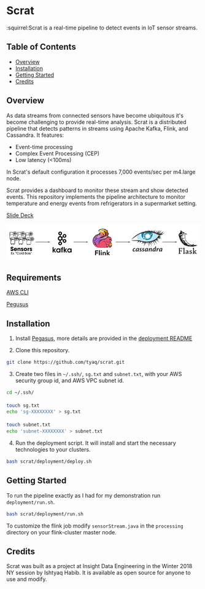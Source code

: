 # Scrat

:squirrel:Scrat is a real-time pipeline to detect events in IoT sensor streams.

## Table of Contents

- [Overview](#overview)
- [Installation](#installation)
- [Getting Started](#getting-started)
- [Credits](#credits)

## Overview

As data streams from connected sensors have become ubiquitous it's become challenging to provide real-time analysis. Scrat is a distributed pipeline that detects patterns in streams using Apache Kafka, Flink, and Cassandra. It features:

- Event-time processing
- Complex Event Processing (CEP)
- Low latency (<100ms)

In Scrat's default configuration it processes 7,000 events/sec per m4.large node.

Scrat provides a dashboard to monitor these stream and show detected events. This repository implements the pipeline architecture to monitor temperature and energy events from refrigerators in a supermarket setting.

[Slide Deck](https://docs.google.com/presentation/d/1ijwCwPAGc8S-w-SwnXcyRyUsG7-RNzDlXh6_h3-rmho/edit?usp=sharing)

![Technology Overview](pipeline.png)

## Requirements

[AWS CLI](https://github.com/aws/aws-cli)

[Pegusus](https://github.com/InsightDataScience/pegasus)

## Installation

1. Install [Pegasus](https://github.com/InsightDataScience/pegasus), more details are provided in the [deployment README](deployment/README.md)

2. Clone this repository.
```Bash
git clone https://github.com/tyaq/scrat.git
``` 

3. Create two files in `~/.ssh/`, `sg.txt` and `subnet.txt`, with your AWS security group id, and AWS VPC subnet id.
```Bash
cd ~/.ssh/

touch sg.txt
echo 'sg-XXXXXXXX' > sg.txt

touch subnet.txt
echo 'subnet-XXXXXXXX' > subnet.txt
```

4. Run the deployment script. It will install and start the necessary technologies to your clusters.
```Bash
bash scrat/deployment/deploy.sh
```
## Getting Started

To run the pipeline exactly as I had for my demonstration run `deployment/run.sh`.

```Bash
bash scrat/deployment/run.sh
```

To customize the flink job modify `sensorStream.java` in the `processing` directory on your flink-cluster master node.

## Credits

Scrat was built as a project at Insight Data Engineering in the Winter 2018 NY session by Ishtyaq Habib. It is available as open source for anyone to use and modify.

